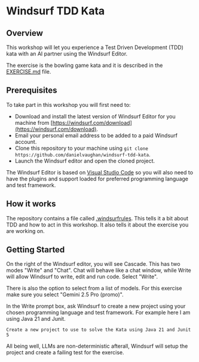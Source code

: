 # Windsurf TDD Kata

## Overview

This workshop will let you experience a Test Driven Development (TDD) kata with an AI partner using the Windsurf Editor.

The exercise is the bowling game kata and it is described in the [EXERCISE.md](EXERCISE.md) file.

## Prerequisites

To take part in this workshop you will first need to:

* Download and install the latest version of Windsurf Editor for you machine from [https://windsurf.com/download](https://windsurf.com/download).
* Email your personal email address to be added to a paid Windsurf account.
* Clone this repository to your machine using `git clone https://github.com/danielvaughan/windsurf-tdd-kata`.
* Launch the Windsurf editor and open the cloned project.

The Windsurf Editor is based on [Visual Studio Code](https://code.visualstudio.com/) so you will also need to have the plugins and support loaded for preferred programming language and test framework.

## How it works

The repository contains a file called [.windsurfrules](.windsurfrules). This tells it a bit about TDD and how to act in this workshop. It also tells it about the exercise you are working on.

## Getting Started

On the right of the Windsurf editor, you will see Cascade. This has two modes "Write" and "Chat". Chat will behave like a chat window, while Write will allow Windsurf to write, edit and run code. Select "Write".

There is also the option to select from a list of models. For this exercise make sure you select "Gemini 2.5 Pro (promo)".

In the Write prompt box, ask Windsurf to create a new project using your chosen programming language and test framework. For example here I am using Java 21 and Junit.

```text
Create a new project to use to solve the Kata using Java 21 and Junit 5
```

All being well, LLMs are non-deterministic afterall, Windsurf will setup the project and create a failing test for the exercise.